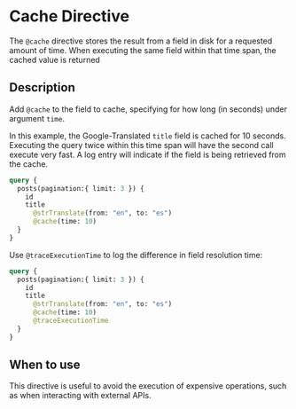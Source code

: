 # Cache Directive

The `@cache` directive stores the result from a field in disk for a requested amount of time. When executing the same field within that time span, the cached value is returned

## Description

Add `@cache` to the field to cache, specifying for how long (in seconds) under argument `time`.

In this example, the Google-Translated `title` field is cached for 10 seconds. Executing the query twice within this time span will have the second call execute very fast. A log entry will indicate if the field is being retrieved from the cache.

```graphql
query {
  posts(pagination:{ limit: 3 }) {
    id
    title
      @strTranslate(from: "en", to: "es")
      @cache(time: 10)
  }
}
```

Use `@traceExecutionTime` to log the difference in field resolution time:

```graphql
query {
  posts(pagination:{ limit: 3 }) {
    id
    title
      @strTranslate(from: "en", to: "es")
      @cache(time: 10)
      @traceExecutionTime
  }
}
```

## When to use

This directive is useful to avoid the execution of expensive operations, such as when interacting with external APIs.
